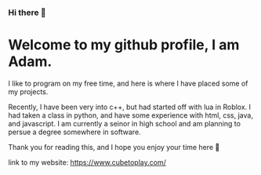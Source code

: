 ### Hi there 👋
# Welcome to my github profile, I am Adam.
I like to program on my free time, and here is where I have placed some of my projects.

Recently, I have been very into c++, but had started off with lua in Roblox. I had taken a class in python, and have some experience with html, css, java, and javascript. I am currently a seinor in high school and am planning to persue a degree somewhere in software.

Thank you for reading this, and I hope you enjoy your time here 👋

link to my website: https://www.cubetoplay.com/
